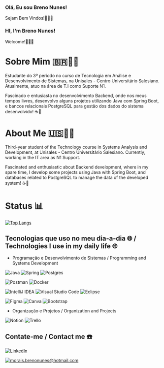 ### Olá, Eu sou Breno Nunes! 
Sejam Bem Vindos!👋🇧🇷

### HI, I'm Breno Nunes!
Welcome!👋🇺🇸

# Sobre Mim 🇧🇷🙋‍♂️
Estudante do 3º período no curso de Tecnologia em Análise e Desenvolvimento de Sistemas, na Unisales - Centro Universitário Salesiano. Atualmente, atuo na área de T.I como Suporte N1.

Fascinado e entusiasta no desenvolvimento Backend, onde nos meus tempos livres, desenvolvo alguns projetos utilizando Java com Spring Boot, e bancos relacionais PostgreSQL para gestão dos dados do sistema desenvolvido! ☕🏦

# About Me 🇺🇸🙋‍♂️

Third-year student of the Technology course in Systems Analysis and Development, at Unisales - Centro Universitário Salesiano. Currently, working in the IT area as N1 Support.

Fascinated and enthusiastic about Backend development, where in my spare time, I develop some projects using Java with Spring Boot, and databases related to PostgreSQL to manage the data of the developed system! ☕🏦

# Status 📊

[![Top Langs](https://github-readme-stats.vercel.app/api/top-langs/?username=brenonun3s)](https://github.com/brenonun3s/github-readme-stats)


## Tecnologias que uso no meu dia-a-dia 🌐 / Technologies I use in my daily life 🌐

- Programação e Desenvolvimento de Sistemas / Programming and Systems Development

![Java](https://img.shields.io/badge/java-%23ED8B00.svg?style=for-the-badge&logo=openjdk&logoColor=white)
![Spring](https://img.shields.io/badge/spring-%236DB33F.svg?style=for-the-badge&logo=spring&logoColor=white)
![Postgres](https://img.shields.io/badge/postgres-%23316192.svg?style=for-the-badge&logo=postgresql&logoColor=white)

![Postman](https://img.shields.io/badge/Postman-FF6C37?style=for-the-badge&logo=postman&logoColor=white)
![Docker](https://img.shields.io/badge/docker-%230db7ed.svg?style=for-the-badge&logo=docker&logoColor=white)

![IntelliJ IDEA](https://img.shields.io/badge/IntelliJIDEA-000000.svg?style=for-the-badge&logo=intellij-idea&logoColor=white)
![Visual Studio Code](https://img.shields.io/badge/Visual%20Studio%20Code-0078d7.svg?style=for-the-badge&logo=visual-studio-code&logoColor=white)
![Eclipse](https://img.shields.io/badge/Eclipse-FE7A16.svg?style=for-the-badge&logo=Eclipse&logoColor=white)

![Figma](https://img.shields.io/badge/figma-%23F24E1E.svg?style=for-the-badge&logo=figma&logoColor=white)
![Canva](https://img.shields.io/badge/Canva-%2300C4CC.svg?style=for-the-badge&logo=Canva&logoColor=white)
![Bootstrap](https://img.shields.io/badge/bootstrap-%238511FA.svg?style=for-the-badge&logo=bootstrap&logoColor=white)

- Organização e Projetos / Organization and Projects

![Notion](https://img.shields.io/badge/Notion-%23000000.svg?style=for-the-badge&logo=notion&logoColor=white)
![Trello](https://img.shields.io/badge/Trello-%23026AA7.svg?style=for-the-badge&logo=Trello&logoColor=white)


## Contate-me / Contact me ☎️

[![LinkedIn](https://img.shields.io/badge/linkedin-%230077B5.svg?style=for-the-badge&logo=linkedin&logoColor=white)](https://www.linkedin.com/in/brenonun3s/)

[![morais.brenonunes@hotmail.com](https://img.shields.io/badge/Microsoft_Outlook-0078D4?style=for-the-badge&logo=microsoft-outlook&logoColor=white)](mailto:morais.brenonunes@hotmail.com)
